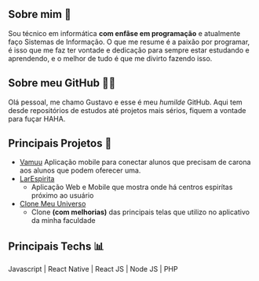 ## Sobre mim 🙂
Sou técnico em informática **com enfâse em programação** e atualmente faço Sistemas de Informação. O que me resume é a paixão por programar, é isso que me faz ter vontade e dedicação para sempre estar estudando e aprendendo, e o melhor de tudo é que me divirto fazendo isso.

## Sobre meu GitHub 👨‍💻
Olá pessoal, me chamo Gustavo e esse é meu *humilde* GitHub. Aqui tem desde repositórios de estudos até projetos mais sérios, fiquem a vontade para fuçar HAHA.

## Principais Projetos 💎
- [Vamuu](https://www.linkedin.com/posts/gustavo-benevenuto-3aa22791_reactnative-typescript-typeorm-activity-6702686117969313792-Uh-3) Aplicação mobile para conectar alunos que precisam de carona aos alunos que podem oferecer uma.   
- [LarEspirita](https://github.com/GustavoBenevenuto/larespirita-mobile-javascript)
  - Aplicação Web e Mobile que mostra onde há centros espirítas próximo ao usuário
- [Clone Meu Universo](https://github.com/GustavoBenevenuto/Clone-Meu-Universo)
  - Clone **(com melhorias)** das principais telas que utilizo no aplicativo da minha faculdade

## Principais Techs 📊
Javascript | React Native | React JS | Node JS | PHP
